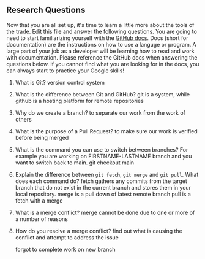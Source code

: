 ## Research Questions 

Now that you are all set up, it's time to learn a little more about the tools of the trade. Edit this file and answer the following questions. You are going to need to start familiarizing yourself with the [GitHub docs](https://docs.github.com/en). Docs (short for documentation) are the instructions on how to use a languge or program. A large part of your job as a developer will be learning how to read and work with documentation. Please reference the GitHub docs when answering the questions below. If you cannot find what you are looking for in the docs, you can always start to practice your Google skills!

1. What is Git? 
    version control system
2. What is the difference between Git and GitHub?
    git is a system, while github is a hosting platform for remote repositories
3. Why do we create a branch?
    to separate our work from the work of others
4. What is the purpose of a Pull Request?
    to make sure our work is verified before being merged
5. What is the command you can use to switch between branches? For example you are working on FIRSTNAME-LASTNAME branch and you want to switch back to main.
    git checkout main
6. Explain the difference between `git fetch`, `git merge` and `git pull`. What does each command do?
    fetch gathers any commits from the target branch that do not exist in the current branch and stores them in your local repository.
    merge is a pull down of latest remote branch 
    pull is a fetch with a merge
7. What is a merge conflict?
    merge cannot be done due to one or more of a number of reasons
8. How do you resolve a merge conflict?
    find out what is causing the conflict and attempt to address the issue

    forgot to complete work on new branch
